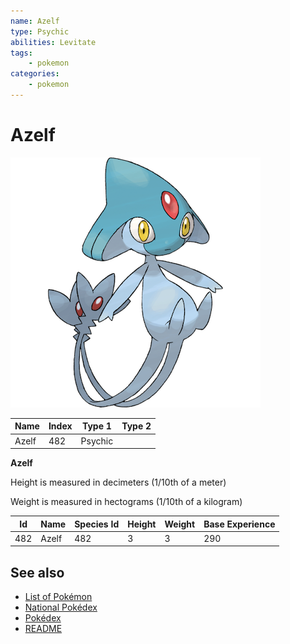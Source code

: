 ```yaml
---
name: Azelf
type: Psychic
abilities: Levitate
tags:
    - pokemon
categories:
    - pokemon
---
```


# Azelf


![Azelf](images/482.png)

| **Name** | **Index** | **Type 1** | **Type 2** |
|----|----|----|----|
| Azelf | 482 | Psychic  |  |

**Azelf** 


Height is measured in decimeters (1/10th of a meter)

Weight is measured in hectograms (1/10th of a kilogram)

| **Id** | **Name** | **Species Id** | **Height** | **Weight** | **Base Experience** |
|--------|----------|----------------|------------|------------|---------------------|
| 482 | Azelf | 482 | 3 | 3 | 290 |


## See also

- [List of Pokémon](../pokemon.md)
- [National Pokédex](../national_pokedex.md)
- [Pokédex](../pokedex.md)
- [README](../README.md)
